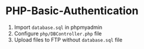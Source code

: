# PHP-Basic-Authentication

1. Import `database.sql` in phpmyadmin
2. Configure `php/DBController.php` file
3. Upload files to FTP without `database.sql` file
